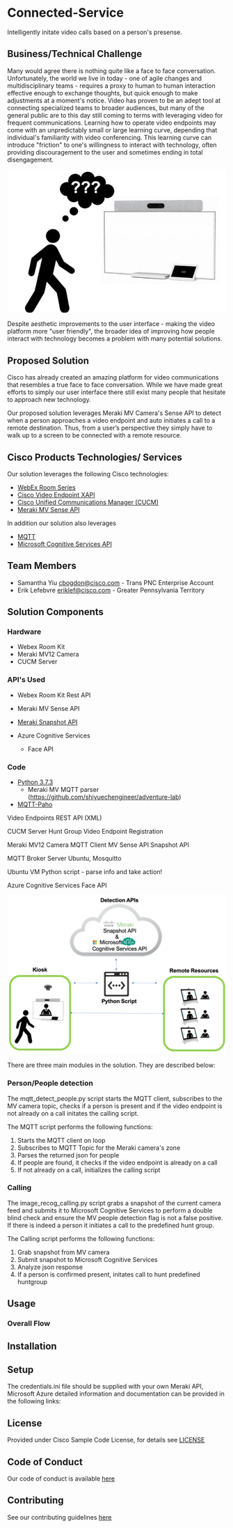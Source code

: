 # Connected-Service

Intelligently initate video calls based on a person's presense.


## Business/Technical Challenge

Many would agree there is nothing quite like a face to face conversation. Unfortunately, the world we live in today - one of agile changes and multidisciplinary teams - requires a proxy to human to human interaction effective enough to exchange thoughts, but quick enough to make adjustments at a moment's notice.  Video has proven to be an adept tool at connecting specialized teams to broader audiences, but many of the general public are to this day still coming to terms with leveraging video for frequent communications. Learning how to operate video endpoints may come with an unpredictably small or large learning curve, depending that individual's familiarity with video conferencing. This learning curve can introduce "friction" to one's willingness to interact with technology, often providing discouragement to the user and sometimes ending in total disengagement.

![Questioning](img/questioning.png)

Despite aesthetic improvements to the user interface - making the video platform more "user friendly", the broader idea of improving how people interact with technology becomes a problem with many potential solutions.

## Proposed Solution

Cisco has already created an amazing platform for video communications that resembles a true face to face conversation. While we have made great efforts to simply our user interface there still exist many people that hesitate to approach new technology. 

Our proposed solution leverages Meraki MV Camera's Sense API to detect when a person approaches a video endpoint and auto initiates a call to a remote destination. Thus, from a user’s perspective they simply have to walk up to a screen to be connected with a remote resource.


## Cisco Products Technologies/ Services

Our solution leverages the following Cisco technologies:

*  [WebEx Room Series](https://www.cisco.com/c/en/us/products/collaboration-endpoints/webex-room-series/index.html)
*  [Cisco Video Endpoint XAPI](https://www.cisco.com/c/dam/en/us/td/docs/telepresence/endpoint/)
* [Cisco Unified Communications Manager (CUCM)](https://www.cisco.com/c/en_ca/products/unified-communications/unified-communications-manager-callmanager/index.html)
*  [Meraki MV Sense API](https://developer.cisco.com/meraki/mv-sense/)


In addition our solution also leverages
*  [MQTT](https://developer.cisco.com/meraki/mv-sense/#!mqtt)
*  [Microsoft Cognitive Services API](https://azure.microsoft.com/en-ca/services/cognitive-services/)


## Team Members

* Samantha Yiu <cbogdon@cisco.com> - Trans PNC Enterprise Account
* Erik Lefebvre <eriklef@cisco.com> - Greater Pennsylvania Territory


## Solution Components

### Hardware
* Webex Room Kit
* Meraki MV12 Camera
* CUCM Server

### API's Used
* Webex Room Kit Rest API
* Meraki MV Sense API
* [Meraki Snapshot API](https://developer.cisco.com/meraki/mv-sense/#!rest-api/snapshot)
* Azure Cognitive Services 

	* Face API

### Code
* [Python 3.7.3](https://www.python.org/)
	* Meraki MV MQTT parser (https://github.com/shiyuechengineer/adventure-lab)
* [MQTT-Paho](https://www.eclipse.org/paho/)


Video Endpoints
REST API (XML)

CUCM Server
Hunt Group
Video Endpoint Registration

Meraki MV12 Camera
MQTT Client
MV Sense API
Snapshot API

MQTT Broker Server
Ubuntu, Mosquitto

Ubuntu VM
Python script - parse info and take action!

Azure Cognitive Services 
Face API


![Architecture](img/architecture.png)

There are three main modules in the solution.   They are described below:

### Person/People detection
The mqtt_detect_people.py script starts the MQTT client, subscribes to the MV camera topic, checks if a person is present and if the video endpoint is not already on a call initates the calling script. 

The MQTT script performs the following functions:
1. Starts the MQTT client on loop
2. Subscribes to MQTT Topic for the Meraki camera's zone
3. Parses the returned json for people
4. If people are found, it checks if the video endpoint is already on a call
5. If not already on a call, initializes the calling script

### Calling
The image_recog_calling.py script grabs a snapshot of the current camera feed and submits it to Microsoft Cognitive Services to perform a double blind check and ensure the MV people detection flag is not a false positive. If there is indeed a person it initiates a call to the predefined hunt group.

The Calling script performs the following functions:
1. Grab snapshot from MV camera
2. Submit snapshot to Microsoft Cognitive Services 
3. Analyze json response
4. If a person is confirmed present, initates call to hunt predefined huntgroup


## Usage

### Overall Flow

## Installation


## Setup

The credentials.ini file should be supplied with your own Meraki API, Microsoft Azure  detailed information and documentation can be provided in the following links:


## License

Provided under Cisco Sample Code License, for details see [LICENSE](./LICENSE.md)

## Code of Conduct

Our code of conduct is available [here](./CODE_OF_CONDUCT.md)

## Contributing

See our contributing guidelines [here](./CONTRIBUTING.md)
